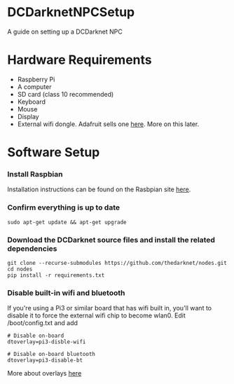 # DCDarknetNPCSetup
A guide on setting up a DCDarknet NPC

# Hardware Requirements
* Raspberry Pi
* A computer
* SD card (class 10 recommended)
* Keyboard
* Mouse
* Display
* External wifi dongle. Adafruit sells one [here](https://www.adafruit.com/product/1030). More on this later.

# Software Setup

### Install Raspbian
Installation instructions can be found on the Rasbpian site [here](https://www.raspberrypi.org/documentation/installation/installing-images/README.md).

### Confirm everything is up to date
    sudo apt-get update && apt-get upgrade
    
### Download the DCDarknet source files and install the related dependencies
    git clone --recurse-submodules https://github.com/thedarknet/nodes.git
    cd nodes
    pip install -r requirements.txt

### Disable built-in wifi and bluetooth
If you're using a Pi3 or similar board that has wifi built in, you'll want to disable it to force the external wifi chip to become wlan0. Edit /boot/config.txt and add

    # Disable on-board
    dtoverlay=pi3-disble-wifi

    # Disable on-board bluetooth
    dtoverlay=pi3-disable-bt

More about overlays [here](https://github.com/raspberrypi/firmware/blob/master/boot/overlays/README)


